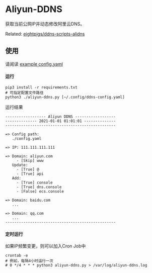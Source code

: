 # Aliyun-DDNS

获取当前公网IP并动态修改阿里云DNS。

Related: [eightpigs/ddns-scripts-alidns](https://github.com/eightpigs/ddns-scripts-alidns)

## 使用

请阅读 [example config.yaml](./config.yaml)

#### 运行

```shell
pip3 install -r requirements.txt
# 可指定配置文件路径
python3 ./aliyun-ddns.py [~/.config/ddns-config.yaml]
```

运行结果

```
------------------ Aliyun DDNS ------------------
-------------- 2021-01-01 01:01:01 --------------
-------------------------------------------------

=> Config path:
   ./config.yaml

=> IP: 111.111.111.111

=> Domain: aliyun.com
     - [Skip] www
   Update:
     - [True] @
     - [True] api
   Add:
     - [True] console
     - [True] dns.console
     - [False] ecs.console

=> Domain: baidu.com
   ...

=> Domain: qq.com
   ...
-------------------------------------------------
```

#### 定时运行

如果IP频繁变更，则可以加入Cron Job中

```shell
crontab -e
# 例如，每隔4小时运行一次
# 0 */4 * * * python3 aliyun-ddns.py > /var/log/aliyun-ddns.log
```
